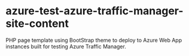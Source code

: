 # azure-test-azure-traffic-manager-site-content
PHP page template using BootStrap theme to deploy to Azure Web App instances built for testing Azure Traffic Manager.
